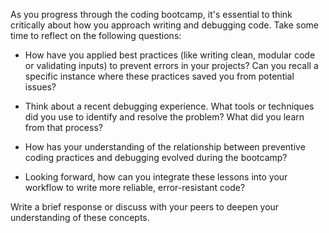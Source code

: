 As you progress through the coding bootcamp, it's essential to think critically about how you approach writing and debugging code. Take some time to reflect on the following questions:


  - How have you applied best practices (like writing clean, modular code or validating inputs)
  to prevent errors in your projects? Can you recall a specific instance where these practices
  saved you from potential issues?

  - Think about a recent debugging experience. What tools or techniques did you use to identify
  and resolve the problem? What did you learn from that process?

  - How has your understanding of the relationship between preventive coding practices and
  debugging evolved during the bootcamp?

  - Looking forward, how can you integrate these lessons into your workflow to write
  more reliable, error-resistant code?


Write a brief response or discuss with your peers to deepen your understanding of these concepts.
